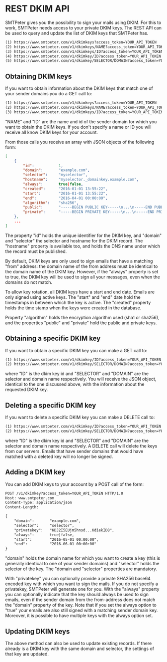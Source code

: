 # REST DKIM API

SMTPeter gives you the possibility to sign your mails using DKIM. For
this to work, SMTPeter needs access to your private DKIM keys. The
REST API can be used to query and update the list of DKIM keys that
SMTPeter has.

```txt
(1) https://www.smtpeter.com/v1/dkimkeys?access_token=YOUR_API_TOKEN
(2) https://www.smtpeter.com/v1/dkimkeys/NAME?access_token=YOUR_API_TOKEN
(3) https://www.smtpeter.com/v1/dkimkeys/ID?access_token=YOUR_API_TOKEN
(4) https://www.smtpeter.com/v1/dkimkey/ID?access_token=YOUR_API_TOKEN
(5) https://www.smtpeter.com/v1/dkimkey/SELECTOR/DOMAIN?access_token=YOUR_API_TOKEN
```


## Obtaining DKIM keys

If you want to obtain information about the DKIM keys that match one of
your sender domains you do a GET call to:

```txt
(1) https://www.smtpeter.com/v1/dkimkeys?access_token=YOUR_API_TOKEN
(2) https://www.smtpeter.com/v1/dkimkeys/NAME?access_token=YOUR_API_TOKEN
(3) https://www.smtpeter.com/v1/dkimkeys/ID?access_token=YOUR_API_TOKEN
```

"NAME" and "ID" are the name and id of the sender domain for which you want
to obtain the DKIM keys. If you don't specify a name or ID you will receive
all know DKIM keys for your account.

From those calls you receive an array with JSON objects of the following form:
```json
[
    {
        "id":           1,
        "domain":       "example.com",
        "selector":     "myselector",
        "hostname":     "myselector._domainkey.example.com",
        "always":       true|false,
        "created":      "2016-01-01 13:55:22",
        "start":        "2016-01-01 13:55:22",
        "end":          "2016-04-01 00:00:00",
        "algorithm":    "sha256",
        "public":       "-----BEGIN PUBLIC KEY-----\n...\n-----END PUBLIC KEY-----",
        "private":      "-----BEGIN PRIVATE KEY-----\n...\n-----END PRIVATE KEY-----",
    },
    ...
]
```

The property "id" holds the unique identifier for the DKIM key, and
"domain" and "selector" the selector and hostname for the DKIM record.
The "hostname" property is available too, and holds the DNS name under
which the record must be published.

By default, DKIM keys are only used to sign emails that have a matching
"from" address: the domain name of the from address must be identical to
the domain name of the DKIM key. However, if the "always" property is
set to true, the DKIM key will be used to sign all your messages, even
when the domains do not match.

To allow key rotation, all DKIM keys have a start and end date. Emails
are only signed using active keys. The "start" and "end" date hold the
timestamps in between which the key is active. The "created" property
holds the time stamp when the keys were created in the database.

Property "algorithm" holds the encryption algorithm used (sha1 or sha256),
and the properties "public" and "private" hold the public and private keys.


## Obtaining a specific DKIM key

If you want to obtain a specific DKIM key you can make a GET call to:

```txt
(1) https://www.smtpeter.com/v1/dkimkey/ID?access_token=YOUR_API_TOKEN
(2) https://www.smtpeter.com/v1/dkimkey/SELECTOR/DOMAIN?access_token=YOUR_API_TOKEN
```
where "ID" is the dkim key id and "SELECTOR" and "DOMAIN" are the selector
and domain name respectively. You will receive the JSON object, identical
to the one discussed above, with the information about the requested DKIM
key.


## Deleting a specific DKIM key

If you want to delete a specific DKIM key you can make a DELETE call to:

```txt
(1) https://www.smtpeter.com/v1/dkimkey/ID?access_token=YOUR_API_TOKEN
(2) https://www.smtpeter.com/v1/dkimkey/SELECTOR/DOMAIN?access_token=YOUR_API_TOKEN
```

where "ID" is the dkim key id and "SELECTOR" and "DOMAIN" are the selector
and domain name respectively. A DELETE call will delete the keys from our
servers. Emails that have sender domains that would have matched with a deleted
key will no longer be signed.


## Adding a DKIM key

You can add DKIM keys to your account by a POST call of the form:

```txt
POST /v1/dkimkey?access_token=YOUR_API_TOKEN HTTP/1.0
Host: www.smtpeter.com
Content-Type: application/json
Content-Length:

{
    "domain":       "example.com",
    "selector":     "selector",
    "privatekey":   "KDJ2I5EUjm5hnsd...KdiekID8",
    "always":       true|false,
    "start":        "2016-05-01 00:00:00",
    "end":          "2016-06-01 00:00:00"
}
```

"domain" holds the domain name for which you want to create a key (this is
generally identical to one of your sender domains) and "selector" holds
the selector of the key. The "domain and "selector" properties are mandatory.

With "privatekey" you can optionally provide a private SHA256 base64 encoded
key with which you want to sign the mails. If you do not specify a privatekey,
SMTPeter will generate one for you. With the "always" property you can optionally indicate
that the key should always be used to sign emails, even if the sender
domain from the from-address does not match the "domain" property of the
key. Note that if you set the always option to "true" your emails are also still signed
with a matching sender domain key. Moreover, it is possible to have multiple
keys with the always option set.


## Updating DKIM keys

The above method can also be used to update existing records. If there already
is a DKIM key with the same domain and selector, the settings of that key
are updated.
